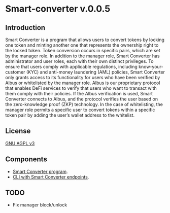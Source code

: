 # Smart-converter v.0.0.5

## Introduction

Smart Converter is a program that allows users to convert tokens by locking one token and minting another one that represents the ownership right to the locked token.
Token conversion occurs in specific pairs, which are set by the manager role. In addition to the manager role, Smart Converter has administrator and user roles, each with their own distinct privileges.
To ensure that users comply with applicable regulations, including know-your-customer (KYC) and anti-money laundering (AML) policies, Smart Converter only grants access to its functionality for users who have been verified by Albus or whitelisted by the manager role.
Albus is our proprietary protocol that enables DeFi services to verify that users who want to transact with them comply with their policies. If the Albus verification is used, Smart Converter connects to Albus, and the protocol verifies the user based on the zero-knowledge proof (ZKP) technology. In the case of whitelisting, the manager role permits a specific user to convert tokens within a specific token pair by adding the user’s wallet address to the whitelist.

## License

[GNU AGPL v3](./LICENSE)

## Components

* [Smart Converter program](./programs/smart_converter/Readme.md).
* [CLI with Smart Converter endpoints](./packages/cli/Readme.md).


## TODO

- Fix manager block/unlock
